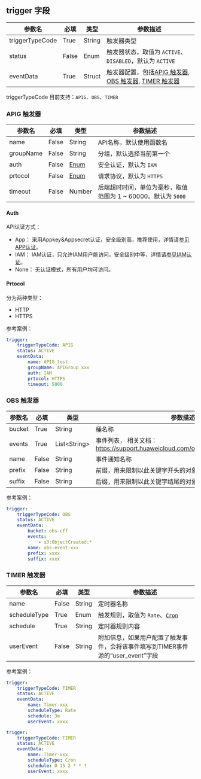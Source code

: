 ## trigger 字段

| 参数名    | 必填  | 类型   | 参数描述                                                                                                                                                                                                                   |
| --------- | ----- | ------ | -------------------------------------------------------------------------------------------------------------------------------------------------------------------------------------------------------------------------- |
| triggerTypeCode    | True  | String | 触发器类型 |
| status      | False  | Enum   | 触发器状态，取值为 `ACTIVE`、`DISABLED`，默认为 `ACTIVE` |   
| eventData    | True  | Struct | 触发器配置，包括[APIG 触发器](#apig-触发器), [OBS 触发器](#obs-触发器), [TIMER 触发器](#timer-触发器)|

triggerTypeCode 目前支持：`APIG`、`OBS`、`TIMER`


### APIG 触发器

| 参数名            | 必填 | 类型              | 参数描述                    |
| ----------------- | ---- | ----------------- | --------------------------------------------- |
| name              | False | String            | API名称，默认使用函数名             |
| groupName         | False | String           | 分组，默认选择当前第一个                   |
| auth              | False | [Enum](#auth)           | 安全认证，默认为 `IAM`                    |
| prtocol           | False | [Enum](#prtocol)           | 请求协议，默认为 `HTTPS`                    |
| timeout           | False | Number           | 后端超时时间，单位为毫秒，取值范围为 1 ~ 60000。默认为 `5000`      |

#### Auth
API认证方式：

- App： 采用Appkey&Appsecret认证，安全级别高，推荐使用，详情请[参见APP认证](https://support.huaweicloud.com/devg-apig/apig-dev-180907066.html)。
- IAM： IAM认证，只允许IAM用户能访问，安全级别中等，详情请[参见IAM认证](https://support.huaweicloud.com/devg-apig/apig-dev-180307020.html)。
- None： 无认证模式，所有用户均可访问。

#### Prtocol
分为两种类型：

- HTTP
- HTTPS

参考案例：

```yaml
trigger:
    triggerTypeCode: APIG
    status: ACTIVE
    eventData:
        name: APIG_test
        groupName: APIGroup_xxx
        auth: IAM
        prtocol: HTTPS
        timeout: 5000
```

### OBS 触发器

| 参数名            | 必填 | 类型              | 参数描述                    |
| ----------------- | ---- | ----------------- | --------------------------------------------- |
| bucket            | True | String            | 桶名称                                                     |
| events            | True | List\<String\>    | 事件列表， 相关文档：https://support.huaweicloud.com/obs_faq/obs_faq_0051.html    |
| name              | False | String           | 事件通知名称                    |
| prefix            | False | String           | 前缀，用来限制以此关键字开头的对象的事件通知                    |
| suffix            | False | String           | 后缀，用来限制以此关键字结尾的对象的事件通知                   |

参考案例：

```yaml
trigger:
    triggerTypeCode: OBS
    status: ACTIVE
    eventData:
        bucket: obs-cff
        events:
            - s3:ObjectCreated:*
        name: obs-event-xxx
        prefix: xxxx
        suffix: xxxx
```

### TIMER 触发器

| 参数名         | 必填  | 类型    | 参数描述                                            |
| -------------- | ----- | ------- | --------------------------------------------------- |
| name      | False  | String  | 定时器名称 |
| scheduleType         | True  | Enum | 触发规则，取值为 `Rate`、[`Cron`](https://support.huaweicloud.com/usermanual-functiongraph/functiongraph_01_0908.html)                                |
| schedule        | True | String  | 定时器规则内容                        |
| userEvent        | False | String  | 附加信息，如果用户配置了触发事件，会将该事件填写到TIMER事件源的“user_event”字段   |

参考案例：

```yaml
trigger:
    triggerTypeCode: TIMER
    status: ACTIVE
    eventData:
        name: Timer-xxx
        scheduleType: Rate
        schedule: 3m
        userEvent: xxxx

trigger:
    triggerTypeCode: TIMER
    status: ACTIVE
    eventData:
        name: Timer-xxx
        scheduleType: Cron
        schedule: 0 15 2 * * ?
        userEvent: xxxx
```
